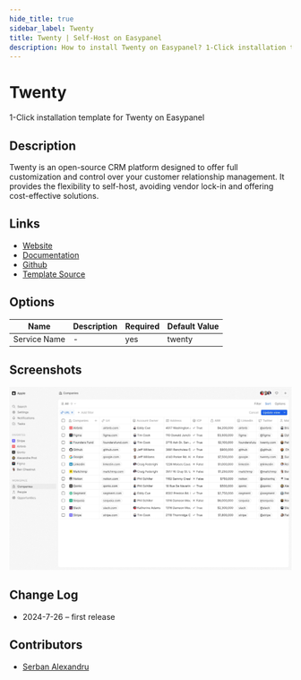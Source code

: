 ```yaml
---
hide_title: true
sidebar_label: Twenty
title: Twenty | Self-Host on Easypanel
description: How to install Twenty on Easypanel? 1-Click installation template for Twenty on Easypanel
---
```


<!-- generated -->

# Twenty

1-Click installation template for Twenty on Easypanel

## Description

Twenty is an open-source CRM platform designed to offer full customization and control over your customer relationship management. It provides the flexibility to self-host, avoiding vendor lock-in and offering cost-effective solutions.

## Links

- [Website](https://twenty.com)
- [Documentation](https://twenty.com/developers)
- [Github](https://github.com/twentyhq/twenty)
- [Template Source](https://github.com/easypanel-io/templates/tree/main/templates/twenty)

## Options

Name | Description | Required | Default Value
-|-|-|-
Service Name | - | yes | twenty

## Screenshots

![Twenty Screenshot](./assets/screenshot.jpg)

## Change Log

- 2024-7-26 – first release

## Contributors

- [Serban Alexandru](https://github.com/serban-alexandru)
